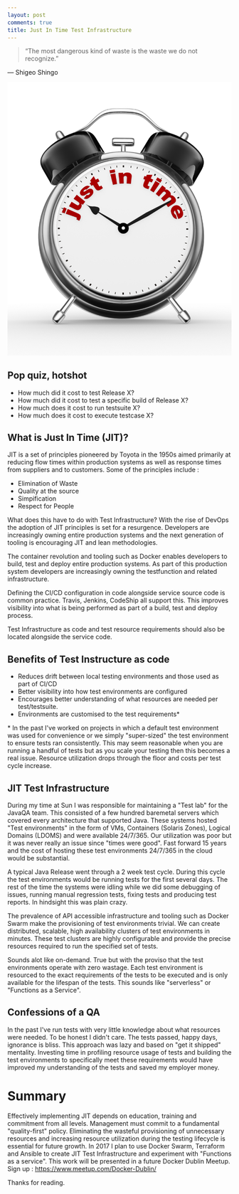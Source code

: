 ```yaml
---
layout: post
comments: true
title: Just In Time Test Infrastructure 
---
```


> “The most dangerous kind of waste is the waste we do not recognize.”

― Shigeo Shingo 

![jit](../images/jit.jpg)

## Pop quiz, hotshot

- How much did it cost to test Release X? 
- How much did it cost to test a specific build of Release X?
- How much does it cost to run testsuite X? 
- How much does it cost to execute testcase X?

## What is Just In Time (JIT)?

JIT is a set of principles pioneered by Toyota in the 1950s aimed primarily at reducing flow times within production systems as well as response times from suppliers and to customers.  Some of the principles include :

- Elimination of Waste
- Quality at the source
- Simpification
- Respect for People

What does this have to do with Test Infrastructure?  With the rise of DevOps the adoption of JIT principles is set for a resurgence.  Developers are increasingly owning entire production systems and the next generation of tooling is encouraging JIT and lean methodologies.

The container revolution and tooling such as Docker enables developers to build, test and deploy entire production systems.  As part of this production system developers are increasingly owning the testfunction and related infrastructure.

Defining the CI/CD configuration in code alongside service source code is common practice.  Travis, Jenkins, CodeShip all support this.  This improves visibility into what is being performed as part of a build, test and deploy process.  

Test Infrastructure as code and test resource requirements should also be located alongside the service code.  

## Benefits of Test Instructure as code

- Reduces drift between local testing environments and those used as part of CI/CD
- Better visibility into how test environments are configured
- Encourages better understanding of what resources are needed per test/testsuite.
- Environments are customised to the test requirements*

\* In the past I've worked on projects in which a default test environment was used for convenience or we simply "super-sized" the test environment to ensure tests ran consistently. This may seem reasonable when you are running a handful of tests but as you scale your testing then this becomes a real issue.  Resource utilization drops through the floor and costs per test cycle increase.

## JIT Test Infrastructure

During my time at Sun I was responsible for maintaining a "Test lab" for the JavaQA team.  This consisted of a few hundred baremetal servers which covered every architecture that supported Java. These systems hosted "Test environments" in the form of VMs, Containers (Solaris Zones), Logical Domains (LDOMS) and were available 24/7/365.  Our utilization was poor but it was never really an issue since "times were good".  Fast forward 15 years and the cost of hosting these test environments 24/7/365 in the cloud would be substantial.  

A typical Java Release went through a 2 week test cycle.  During this cycle the test environments would be running tests for the first several days. The rest of the time the systems were idling while we did some debugging of issues, running manual regression tests, fixing tests and producing test reports. In hindsight this was plain crazy. 

The prevalence of API accessible infrastructure and tooling such as Docker Swarm make the provisioning of test environments trivial.  We can create distributed, scalable, high availability clusters of test environments in minutes.  These test clusters are highly configurable and provide the precise resources required to run the specified set of tests. 

Sounds alot like on-demand.  True but with the proviso that the test environments operate with zero wastage.  Each test environment is resourced to the exact requirements of the tests to be executed and is only available for the lifespan of the tests.  This sounds like "serverless" or "Functions as a Service".

## Confessions of a QA 

In the past I've run tests with very little knowledge about what resources were needed.  To be honest I didn't care. The tests passed, happy days, ignorance is bliss.  This approach was lazy and based on "get it shipped" mentality.  Investing time in profiling resource usage of tests and building the test environments to specifically meet these requirements would have improved my understanding of the tests and saved my employer money.

# Summary

Effectively implementing JIT depends on education, training and commitment from all levels.  Management must commit to a fundamental "quality-first" policy.  Eliminating the wasteful provisioning of unnecessary resources and increasing resource utilization during the testing lifecycle is essential for future growth.  In 2017 I plan to use Docker Swarm, Terraform and Ansible to create JIT Test Infrastructure and experiment with "Functions as a service".  This work will be presented in a future Docker Dublin Meetup.  Sign up : https://www.meetup.com/Docker-Dublin/  

Thanks for reading.
